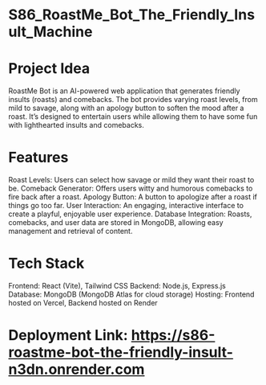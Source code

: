 # S86_RoastMe_Bot_The_Friendly_Insult_Machine

# Project Idea
RoastMe Bot is an AI-powered web application that generates friendly insults (roasts) and comebacks. The bot provides varying roast levels, from mild to savage, along with an apology button to soften the mood after a roast. It’s designed to entertain users while allowing them to have some fun with lighthearted insults and comebacks.

# Features
Roast Levels: Users can select how savage or mild they want their roast to be.
Comeback Generator: Offers users witty and humorous comebacks to fire back after a roast.
Apology Button: A button to apologize after a roast if things go too far.
User Interaction: An engaging, interactive interface to create a playful, enjoyable user experience.
Database Integration: Roasts, comebacks, and user data are stored in MongoDB, allowing easy management and retrieval of content.
# Tech Stack
Frontend: React (Vite), Tailwind CSS
Backend: Node.js, Express.js
Database: MongoDB (MongoDB Atlas for cloud storage)
Hosting: Frontend hosted on Vercel, Backend hosted on Render
# Deployment Link: https://s86-roastme-bot-the-friendly-insult-n3dn.onrender.com
